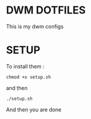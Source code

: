 # DWM DOTFILES

This is my dwm configs

# SETUP

To install them :
```
chmod +x setup.sh
```
and then 
```
./setup.sh
```
And then you are done

